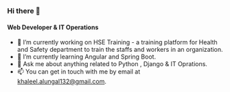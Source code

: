 ### Hi there 👋

#### Web Developer & IT Operations

- 🔭 I’m currently working on HSE Training - a training platform for Health and Safety department to train the staffs and workers in an organization.
- 🌱 I’m currently learning Angular and Spring Boot.
- 💬 Ask me about anything related to Python , Django & IT Oprations.
- 📫 You can get in touch with me by email at khaleel.alungal132@gmail.com.


<!--
**khaleel-alungal/khaleel-alungal** is a ✨ _special_ ✨ repository because its `README.md` (this file) appears on your GitHub profile.

Here are some ideas to get you started:

- 🔭 I’m currently working on ...
- 🌱 I’m currently learning ...
- 👯 I’m looking to collaborate on ...
- 🤔 I’m looking for help with ...
- 💬 Ask me about ...
- 📫 How to reach me: ...
- 😄 Pronouns: ...
- ⚡ Fun fact: ...
-->
